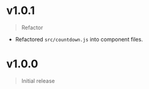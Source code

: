 # v1.0.1
> Refactor

- Refactored `src/countdown.js` into component files.


# v1.0.0
> Initial release
